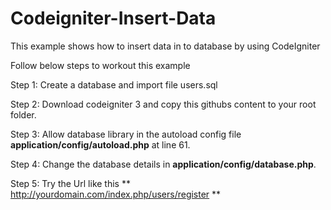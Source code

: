# Codeigniter-Insert-Data
This example shows how to insert data in to database by using CodeIgniter

Follow below steps to workout this example

Step 1: Create a database and import file users.sql  

Step 2: Download codeigniter 3 and copy this githubs content to your root folder.  

Step 3: Allow database library in the autoload config file **application/config/autoload.php** at line 61. 

Step 4: Change the database details in **application/config/database.php**.  

Step 5: Try the Url like this ** http://yourdomain.com/index.php/users/register **
